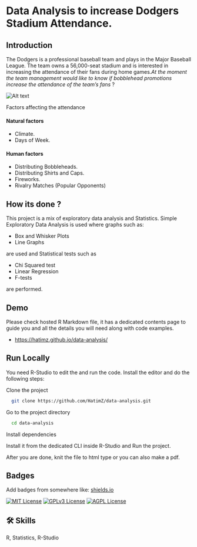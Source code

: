 

# Data Analysis to increase Dodgers Stadium Attendance.

## Introduction

The Dodgers is a professional baseball team and plays in the Major Baseball League. The team owns a 56,000-seat stadium and is interested in increasing the attendance of their fans during home games.*At the moment the team management would like to know if bobblehead promotions increase the attendance of the team’s fans* ?

![Alt text](data-analysis/los_angeles-dodgers-stadium.jpg?raw=true "Optional Title")




Factors affecting the attendance

#### Natural factors
* Climate.
* Days of Week.

#### Human factors
* Distributing Bobbleheads.
* Distributing Shirts and Caps.
* Fireworks.
* Rivalry Matches (Popular Opponents)

## How its done ?

This project is a mix of exploratory data analysis and Statistics.
Simple Exploratory Data Analysis is used where graphs such as:

* Box and Whisker Plots
* Line Graphs

are used and Statistical tests such as

* Chi Squared test
* Linear Regression
* F-tests

are performed.




## Demo

Please check hosted R Markdown file, it has a dedicated contents page to guide you and all the details you will need along with code examples.

* https://hatimz.github.io/data-analysis/



## Run Locally

You need R-Studio to edit the and run the code. Install the editor
and do the following steps:

Clone the project

```bash
  git clone https://github.com/HatimZ/data-analysis.git
```

Go to the project directory

```bash
  cd data-analysis
```

Install dependencies

Install it from the dedicated CLI inside R-Studio and Run the project.

After you are done, knit the file to html type or you can also make a 
pdf.



## Badges

Add badges from somewhere like: [shields.io](https://shields.io/)

[![MIT License](https://img.shields.io/badge/License-MIT-green.svg)](https://choosealicense.com/licenses/mit/)
[![GPLv3 License](https://img.shields.io/badge/License-GPL%20v3-yellow.svg)](https://opensource.org/licenses/)
[![AGPL License](https://img.shields.io/badge/license-AGPL-blue.svg)](http://www.gnu.org/licenses/agpl-3.0)


## 🛠 Skills
R, Statistics, R-Studio 



